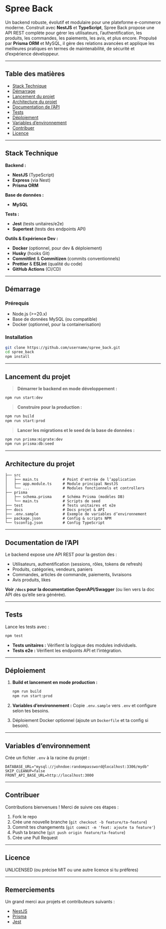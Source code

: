 <!-- README.md -->

# Spree Back

<!-- > ![Logo du projet](lien-vers-logo.png) -->

Un backend robuste, évolutif et modulaire pour une plateforme e-commerce moderne. Construit avec **NestJS** et **TypeScript**, Spree Back propose une API REST complète pour gérer les utilisateurs, l’authentification, les produits, les commandes, les paiements, les avis, et plus encore. Propulsé par **Prisma ORM** et MySQL, il gère des relations avancées et applique les meilleures pratiques en termes de maintenabilité, de sécurité et d’expérience développeur.

---

## Table des matières

<!-- * [Démo](#démo) -->

- [Stack Technique](#stack-technique)
- [Démarrage](#démarrage)
- [Lancement du projet](#lancement-du-projet)
- [Architecture du projet](#architecture-du-projet)
- [Documentation de l’API](#documentation-de-lapi)
- [Tests](#tests)
- [Déploiement](#déploiement)
- [Variables d’environnement](#variables-denvironnement)
- [Contribuer](#contribuer)
- [Licence](#licence)
  <!-- * [Remerciements](#remerciements) -->
  <!-- * [Contact](#contact) -->

<!-- ---

## Démo

*Aucune démo en ligne pour le moment.* -->

<!-- Tu peux ajouter ici des captures d'écran de l’API, Swagger UI ou exemples de code si tu veux. -->

---

## Stack Technique

**Backend :**

- **NestJS** (TypeScript)
- **Express** (via Nest)
- **Prisma ORM**

**Base de données :**

- **MySQL** <!-- (compatible avec PostgreSQL/MongoDB si tu adaptes le schéma Prisma) -->

**Tests :**

- **Jest** (tests unitaires/e2e)
- **Supertest** (tests des endpoints API)

**Outils & Expérience Dev :**

- **Docker** (optionnel, pour dev & déploiement)
- **Husky** (hooks Git)
- **Commitlint** & **Commitizen** (commits conventionnels)
- **Prettier** & **ESLint** (qualité du code)
- **GitHub Actions** (CI/CD)

---

## Démarrage

### Prérequis

- Node.js (>=20.x)
- Base de données MySQL (ou compatible)
- Docker (optionnel, pour la containerisation)

### Installation

```bash
git clone https://github.com/username/spree_back.git
cd spree_back
npm install
```

---

## Lancement du projet

> **Démarrer le backend en mode développement :**

```bash
npm run start:dev
```

> **Construire pour la production :**

```bash
npm run build
npm run start:prod
```

> **Lancer les migrations et le seed de la base de données :**

```bash
npm run prisma:migrate:dev
npm run prisma:db:seed
```

---

## Architecture du projet

```
├── src
│   ├── main.ts           # Point d'entrée de l’application
│   ├── app.module.ts     # Module principal NestJS
│   └── ...               # Modules fonctionnels et controllers
├── prisma
│   ├── schema.prisma     # Schéma Prisma (modèles DB)
│   └── main.ts           # Scripts de seed
├── test                  # Tests unitaires et e2e
├── docs                  # Docs projet & API
├── .env.sample           # Exemple de variables d’environnement
├── package.json          # Config & scripts NPM
└── tsconfig.json         # Config TypeScript
```

---

## Documentation de l’API

Le backend expose une API REST pour la gestion des :

- Utilisateurs, authentification (sessions, rôles, tokens de refresh)
- Produits, catégories, vendeurs, paniers
- Commandes, articles de commande, paiements, livraisons
- Avis produits, likes

**Voir `/docs` pour la documentation OpenAPI/Swagger** (ou lien vers la doc API dès qu’elle sera générée).

---

## Tests

Lance les tests avec :

```bash
npm test
```

- **Tests unitaires :** Vérifient la logique des modules individuels.
- **Tests e2e :** Vérifient les endpoints API et l’intégration.

---

## Déploiement

1. **Build et lancement en mode production :**

   ```bash
   npm run build
   npm run start:prod
   ```

2. **Variables d’environnement :** Copie `.env.sample` vers `.env` et configure selon tes besoins.

3. Déploiement Docker optionnel (ajoute un `Dockerfile` et ta config si besoin).

---

## Variables d’environnement

Crée un fichier `.env` à la racine du projet :

```env
DATABASE_URL="mysql://johndoe:randompassword@localhost:3306/mydb"
SKIP_CLEANUP=false
FRONT_API_BASE_URL=http://localhost:3000
```

---

## Contribuer

Contributions bienvenues ! Merci de suivre ces étapes :

1. Fork le repo
2. Crée une nouvelle branche (`git checkout -b feature/ta-feature`)
3. Commit tes changements (`git commit -m 'feat: ajoute ta feature'`)
4. Push ta branche (`git push origin feature/ta-feature`)
5. Crée une Pull Request

---

## Licence

UNLICENSED (ou précise MIT ou une autre licence si tu préfères)

---

## Remerciements

Un grand merci aux projets et contributeurs suivants :

- [NestJS](https://nestjs.com/)
- [Prisma](https://www.prisma.io/)
- [Jest](https://jestjs.io/)

<!-- ---

## Contact

Ange KOUAKOU - [your.email@example.com](mailto:your.email@example.com)

[Lien vers le projet](https://github.com/username/spree_back) -->

<!-- ---

### **Résumé**

Ce backend est une **API e-commerce modulaire** qui gère une logique métier complexe avec une architecture propre, CI/CD et des outils modernes pour développeur. Prêt à propulser un projet de commerce en production ou à servir de template pour un nouveau SaaS. -->
